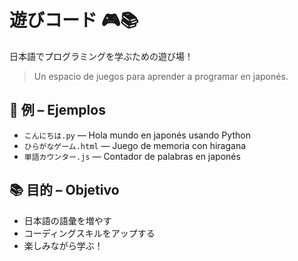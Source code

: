# 遊びコード 🎮📚

日本語でプログラミングを学ぶための遊び場！

> Un espacio de juegos para aprender a programar en japonés.

## 📝 例 – Ejemplos

- `こんにちは.py` — Hola mundo en japonés usando Python
- `ひらがなゲーム.html` — Juego de memoria con hiragana
- `単語カウンター.js` — Contador de palabras en japonés

## 📚 目的 – Objetivo

- 日本語の語彙を増やす  
- コーディングスキルをアップする  
- 楽しみながら学ぶ！

